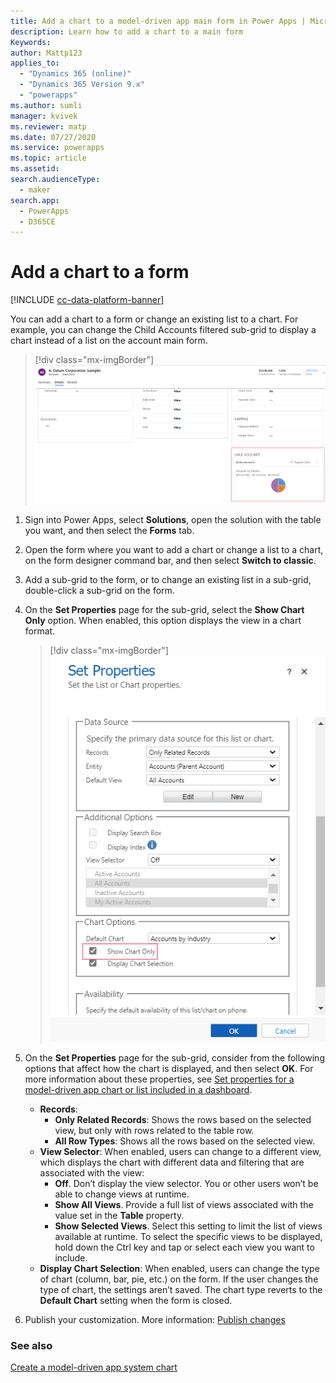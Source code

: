 ```yaml
---
title: Add a chart to a model-driven app main form in Power Apps | MicrosoftDocs
description: Learn how to add a chart to a main form
Keywords: 
author: Mattp123
applies_to: 
  - "Dynamics 365 (online)"
  - "Dynamics 365 Version 9.x"
  - "powerapps"
ms.author: sumli
manager: kvivek
ms.reviewer: matp
ms.date: 07/27/2020
ms.service: powerapps
ms.topic: article
ms.assetid: 
search.audienceType: 
  - maker
search.app: 
  - PowerApps
  - D365CE
---
```

# Add a chart to a form

[!INCLUDE [cc-data-platform-banner](../../includes/cc-data-platform-banner.md)]

You can add a chart to a form or change an existing list to a chart. For example, you can change the Child Accounts filtered sub-grid to display a chart instead of a list on the account main form.

> [!div class="mx-imgBorder"] 
> ![Account main form child accounts grid](media/main-form-child-accts-chart.png)

1. Sign into Power Apps, select **Solutions**, open the solution with the table you want, and then select the **Forms** tab. 
2. Open the form where you want to add a chart or change a list to a chart, on the form designer command bar, and then select **Switch to classic**. 
3. Add a sub-grid to the form, or to change an existing list in a sub-grid, double-click a sub-grid on the form. 
4.  On the **Set Properties** page for the sub-grid, select the **Show Chart Only** option. When enabled, this option displays the view in a chart format. 
      > [!div class="mx-imgBorder"] 
      > ![Show chart only](media/form-show-chart-only.png)

5. On the **Set Properties** page for the sub-grid, consider from the following options that affect how the chart is displayed, and then select **OK**. For more information about these properties, see [Set properties for a model-driven app chart or list included in a dashboard](set-properties-chart-list-included-dashboard.md).  
    - **Records**: 
         - **Only Related Records**: Shows the rows based on the selected view, but only with rows related to the table row.  
         - **All Row Types**: Shows all the rows based on the selected view. 
    - **View Selector**: When enabled, users can change to a different view, which displays the chart with different data and filtering that are associated with the view:
         -  **Off**. Don’t display the view selector. You or other users won’t be able to change views at runtime.
         - **Show All Views**. Provide a full list of views associated with the value set in the **Table** property.
         - **Show Selected Views**. Select this setting to limit the list of views available at runtime. To select the specific views to be displayed, hold down the Ctrl key and tap or select each view you want to include.
     - **Display Chart Selection**: When enabled, users can change the type of chart (column, bar, pie, etc.) on the form. If the user changes the type of chart, the settings aren’t saved. The chart type reverts to the **Default Chart** setting when the form is closed.

5. Publish your customization. More information: [Publish changes](../common-data-service/create-solution.md#publish-changes)

### See also
[Create a model-driven app system chart](create-edit-system-chart.md)